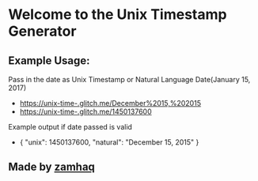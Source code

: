Welcome to the Unix Timestamp Generator
=========================

Example Usage:
------------

Pass in the date as Unix Timestamp or Natural Language Date(January 15, 2017) 
- [https://unix-time-.glitch.me/December%2015,%202015](https://unix-time-.glitch.me/December%2015,%202015)
- [https://unix-time-.glitch.me/1450137600](https://unix-time-.glitch.me/1450137600)

Example output if date passed is valid
- { "unix": 1450137600, "natural": "December 15, 2015" }


Made by [zamhaq](https://github.com/zamhaq)
-------------------

